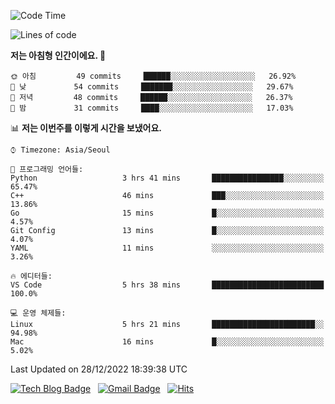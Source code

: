 <!-- ### Hi there 👋 -->

<!--
**dnchoi/dnchoi** is a ✨ _special_ ✨ repository because its `README.md` (this file) appears on your GitHub profile.

Here are some ideas to get you started:

- 🔭 I’m currently working on ...
- 🌱 I’m currently learning ...
- 👯 I’m looking to collaborate on ...
- 🤔 I’m looking for help with ...
- 💬 Ask me about ...
- 📫 How to reach me: ...
- 😄 Pronouns: ...
- ⚡ Fun fact: ...
-->

<!--START_SECTION:waka-->
![Code Time](http://img.shields.io/badge/Code%20Time-313%20hrs%2020%20mins-blue)

![Lines of code](https://img.shields.io/badge/%EC%A0%80%EB%8A%94%20%EC%97%AC%ED%83%9C%EA%B9%8C%EC%A7%80%20-151%20Thousand%20%EC%A4%84%EC%9D%98%20%EC%BD%94%EB%93%9C%EB%A5%BC%20%EC%9E%91%EC%84%B1%ED%96%88%EC%96%B4%EC%9A%94.-blue)

**저는 아침형 인간이에요. 🐤** 

```text
🌞 아침         49 commits     ██████░░░░░░░░░░░░░░░░░░░   26.92% 
🌆 낮　         54 commits     ███████░░░░░░░░░░░░░░░░░░   29.67% 
🌃 저녁         48 commits     ██████░░░░░░░░░░░░░░░░░░░   26.37% 
🌙 밤　         31 commits     ████░░░░░░░░░░░░░░░░░░░░░   17.03%

```


📊 **저는 이번주를 이렇게 시간을 보냈어요.** 

```text
⌚︎ Timezone: Asia/Seoul

💬 프로그래밍 언어들: 
Python                   3 hrs 41 mins       ████████████████░░░░░░░░░   65.47% 
C++                      46 mins             ███░░░░░░░░░░░░░░░░░░░░░░   13.86% 
Go                       15 mins             █░░░░░░░░░░░░░░░░░░░░░░░░   4.57% 
Git Config               13 mins             █░░░░░░░░░░░░░░░░░░░░░░░░   4.07% 
YAML                     11 mins             ░░░░░░░░░░░░░░░░░░░░░░░░░   3.26%

🔥 에디터들: 
VS Code                  5 hrs 38 mins       █████████████████████████   100.0%

💻 운영 체제들: 
Linux                    5 hrs 21 mins       ███████████████████████░░   94.98% 
Mac                      16 mins             █░░░░░░░░░░░░░░░░░░░░░░░░   5.02%

```


 Last Updated on 28/12/2022 18:39:38 UTC
<!--END_SECTION:waka-->


[![Tech Blog Badge](http://img.shields.io/badge/-Tech%20blog-black?style=flat-square&logo=github&link=https://zzsza.github.io/)](https://dnchoi.github.io/)
&nbsp;
[![Gmail Badge](https://img.shields.io/badge/Gmail-d14836?style=flat-square&logo=Gmail&logoColor=white&link=mailto:snugyun01@gmail.com)](mailto:dongnyeokc@gmail.com)
&nbsp;
[![Hits](https://hits.seeyoufarm.com/api/count/incr/badge.svg?url=https%3A%2F%2Fgithub.com%2Fgjbae1212%2Fhit-counter&count_bg=%233D7CC8&title_bg=%23555555&icon=&icon_color=%23E7E7E7&title=hits&edge_flat=false)](https://hits.seeyoufarm.com)
<!-- 
![Anurag's github stats](https://github-readme-stats.vercel.app/api?username=dnchoi&show_icons=true&theme=tokyonight)
&nbsp;
![Top Langs](https://github-readme-stats.vercel.app/api/top-langs/?username=dnchoi&layout=compact&theme=tokyonight)
 -->
<div align='center'>
